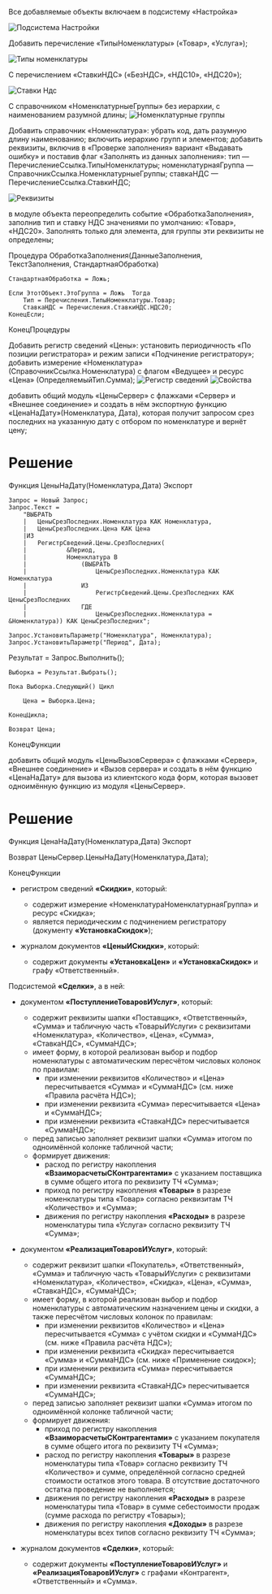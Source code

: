 Все добавляемые объекты включаем в подсистему «Настройка»

![Подсистема Настройки](%D0%9F%D0%BE%D0%B4%D1%81%D0%B8%D1%81%D1%82%D0%B5%D0%BC%D0%B0%20%D0%9D%D0%B0%D1%81%D1%82%D1%80%D0%BE%D0%B9%D0%BA%D0%B8.png)

Добавить перечисление «ТипыНоменклатуры» («Товар», «Услуга»);

![Типы номенклатуры](%D0%A2%D0%B8%D0%BF%D1%8B%20%D0%BD%D0%BE%D0%BC%D0%B5%D0%BD%D0%BA%D0%BB%D0%B0%D1%82%D1%83%D1%80%D1%8B.png)

С перечислением «СтавкиНДС» («БезНДС», «НДС10», «НДС20»);

![Ставки Ндс](%D0%A1%D1%82%D0%B0%D0%B2%D0%BA%D0%B8%20%D0%9D%D0%B4%D1%81.png)

С справочником «НоменклатурныеГруппы»
    без иерархии, с наименованием разумной длины;
    ![Номенклатурные группы](%D0%9D%D0%BE%D0%BC%D0%B5%D0%BD%D0%BA%D0%BB%D0%B0%D1%82%D1%83%D1%80%D0%BD%D1%8B%D0%B5%20%D0%B3%D1%80%D1%83%D0%BF%D0%BF%D1%8B.png)

Добавить справочник «Номенклатура»:
убрать код, дать разумную длину наименованию;
включить иерархию групп и элементов;
добавить реквизиты, включив в «Проверке заполнения» вариант «Выдавать ошибку» и поставив флаг «Заполнять из данных заполнения»:
тип — ПеречислениеСсылка.ТипыНоменклатуры;
номенклатурнаяГруппа — СправочникСсылка.НоменклатурныеГруппы;
ставкаНДС — ПеречислениеСсылка.СтавкиНДС;

![Реквизиты](%D0%A0%D0%B5%D0%BA%D0%B2%D0%B8%D0%B7%D0%B8%D1%82%D1%8B.png)

в модуле объекта переопределить событие «ОбработкаЗаполнения», заполнив тип и ставку НДС значениями по умолчанию: «Товар», «НДС20». Заполнять только для элемента, для группы эти реквизиты не определены;

Процедура ОбработкаЗаполнения(ДанныеЗаполнения, ТекстЗаполнения, СтандартнаяОбработка) 
	
	СтандартнаяОбработка = Ложь;
	
	Если ЭтотОбъект.ЭтоГруппа = Ложь  Тогда
		Тип = Перечисления.ТипыНоменклатуры.Товар;
		СтавкаНДС = Перечисления.СтавкиНДС.НДС20;
	КонецЕсли;	

КонецПроцедуры

Добавить регистр сведений «Цены»:
установить периодичность «По позиции регистратора» и режим записи «Подчинение регистратору»;
добавить измерение «Номенклатура» (СправочникСсылка.Номенклатура) с флагом «Ведущее» и ресурс «Цена» (ОпределяемыйТип.Сумма);
![Регистр сведений](%D0%A0%D0%B5%D0%B3%D0%B8%D1%81%D1%82%D1%80%20%D1%81%D0%B2%D0%B5%D0%B4%D0%B5%D0%BD%D0%B8%D0%B9.png)
![Свойства](%D0%A1%D0%B2%D0%BE%D0%B9%D1%81%D1%82%D0%B2%D0%B0.png)
 
добавить общий модуль «ЦеныСервер» с флажками «Сервер» и «Внешнее соединение» и создать в нём экспортную функцию «ЦенаНаДату»(Номенклатура, Дата), которая получит запросом срез последних на указанную дату с отбором по номенклатуре и вернёт цену;

# Решение
Функция ЦеныНаДату(Номенклатура,Дата) Экспорт
	
	Запрос = Новый Запрос;
	Запрос.Текст = 
		"ВЫБРАТЬ
		|	ЦеныСрезПоследних.Номенклатура КАК Номенклатура,
		|	ЦеныСрезПоследних.Цена КАК Цена
		|ИЗ
		|	РегистрСведений.Цены.СрезПоследних(
		|			&Период,
		|			Номенклатура В
		|				(ВЫБРАТЬ
		|					ЦеныСрезПоследних.Номенклатура КАК Номенклатура
		|				ИЗ
		|					РегистрСведений.Цены.СрезПоследних КАК ЦеныСрезПоследних
		|				ГДЕ
		|					ЦеныСрезПоследних.Номенклатура = &Номенклатура)) КАК ЦеныСрезПоследних";
	
	Запрос.УстановитьПараметр("Номенклатура", Номенклатура);
	Запрос.УстановитьПараметр("Период", Дата);
	
  Результат = Запрос.Выполнить();
       
    Выборка = Результат.Выбрать();

	Пока Выборка.Следующий() Цикл
		
		Цена = Выборка.Цена;
	
	КонецЦикла; 
	
	Возврат Цена;
КонецФункции

добавить общий модуль «ЦеныВызовСервера» с флажками «Сервер», «Внешнее соединение» и «Вызов сервера» и создать в нём функцию «ЦенаНаДату» для вызова из клиентского кода форм, которая вызовет одноимённую функцию из модуля «ЦеныСервер».
# Решение
Функция ЦенаНаДату(Номенклатура,Дата) Экспорт

Возврат ЦеныСервер.ЦеныНаДату(Номенклатура,Дата);	

КонецФункции

   
* регистром сведений **«Скидки»**, который:
   * содержит измерение «НоменклатураНоменклатурнаяГруппа» и ресурс «Скидка»;
   * является периодическим с подчинением регистратору (документу **«УстановкаСкидок»**);
   
* журналом документов **«ЦеныИСкидки»**, который:
   * содержит документы **«УстановкаЦен»** и **«УстановкаСкидок»** и графу «Ответственный».

Подсистемой **«Сделки»**, а в ней:

* документом **«ПоступлениеТоваровИУслуг»**, который:
   * содержит реквизиты шапки «Поставщик», «Ответственный», «Сумма» и табличную часть «ТоварыИУслуги» с реквизитами «Номенклатура», «Количество», «Цена», «Сумма», «СтавкаНДС», «СуммаНДС»;
   * имеет форму, в которой реализован выбор и подбор номенклатуры с автоматическим пересчётом числовых колонок по правилам:
      * при изменении реквизитов «Количество» и «Цена» пересчитывается «Сумма» и «СуммаНДС» (см. ниже «Правила расчёта НДС»);
      * при изменении реквизита «Сумма» пересчитывается «Цена» и «СуммаНДС»;
      * при изменении реквизита «СтавкаНДС» пересчитывается «СуммаНДС»;
   * перед записью заполняет реквизит шапки «Сумма» итогом по одноимённой колонке табличной части;
   * формирует движения:
      * расход по регистру накопления **«ВзаиморасчетыСКонтрагентами»** с указанием поставщика в сумме общего итога по реквизиту ТЧ «Сумма»;
      * приход по регистру накопления **«Товары»** в разрезе номенклатуры типа «Товар» согласно реквизитам ТЧ «Количество» и «Сумма»;
      * движения по регистру накопления **«Расходы»** в разрезе номенклатуры типа «Услуга» согласно реквизиту ТЧ «Сумма»;

* документом **«РеализацияТоваровИУслуг»**, который:
   * содержит реквизит шапки «Покупатель», «Ответственный», «Сумма» и табличную часть «ТоварыИУслуги» с реквизитами «Номенклатура», «Количество», «Скидка», «Цена», «Сумма», «СтавкаНДС», «СуммаНДС»;
   * имеет форму, в которой реализован выбор и подбор номенклатуры с автоматическим назначением цены и скидки, а также пересчётом числовых колонок по правилам:
      * при изменении реквизитов «Количество» и «Цена» пересчитывается «Сумма» с учётом скидки и «СуммаНДС» (см. ниже «Правила расчёта НДС»);
      * при изменении реквизита «Скидка» пересчитывается «Сумма» и «СуммаНДС» (см. ниже «Применение скидок»);
      * при изменении реквизита «Сумма» пересчитывается «СуммаНДС»;
      * при изменении реквизита «СтавкаНДС» пересчитывается «СуммаНДС»;
   * перед записью заполняет реквизит шапки «Сумма» итогом по одноимённой колонке табличной части;
   * формирует движения:
      * приход по регистру накопления **«ВзаиморасчетыСКонтрагентами»** с указанием покупателя в сумме общего итога по реквизиту ТЧ «Сумма»;
      * расход по регистру накопления **«Товары»** в разрезе номенклатуры типа «Товар» согласно реквизиту ТЧ «Количество» и сумме, определённой согласно средней стоимости остатков этого товара. В отсутствие достаточного остатка проведение не выполняется;
      * движения по регистру накопления **«Расходы»** в разрезе номенклатуры типа «Товар» в сумме себестоимости продаж (сумме расхода по регистру «Товары»);
      * движения по регистру накопления **«Доходы»** в разрезе номенклатуры всех типов согласно реквизиту ТЧ «Сумма»;
      
* журналом документов **«Сделки»**, который:
   * содержит документы **«ПоступлениеТоваровИУслуг»** и **«РеализацияТоваровИУслуг»** с графами «Контрагент», «Ответственный» и «Сумма».